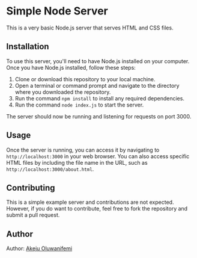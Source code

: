 # Simple Node Server

This is a very basic Node.js server that serves HTML and CSS files. 


## Installation

To use this server, you'll need to have Node.js installed on your computer. Once you have Node.js installed, follow these steps:

1. Clone or download this repository to your local machine.
2. Open a terminal or command prompt and navigate to the directory where you downloaded the repository.
3. Run the command `npm install` to install any required dependencies.
4. Run the command `node index.js` to start the server.

The server should now be running and listening for requests on port 3000.

## Usage

Once the server is running, you can access it by navigating to `http://localhost:3000` in your web browser. You can also access specific HTML files by including the file name in the URL, such as `http://localhost:3000/about.html`.

## Contributing

This is a simple example server and contributions are not expected. However, if you do want to contribute, feel free to fork the repository and submit a pull request.

## Author
Author: [Akeju Oluwanifemi](https://github.com/spyatmycode)

